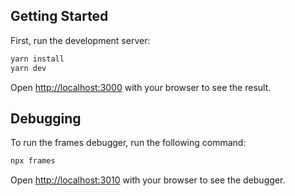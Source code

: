 ## Getting Started

First, run the development server:

```bash
yarn install
yarn dev
```

Open [http://localhost:3000](http://localhost:3000) with your browser to see the result.

## Debugging

To run the frames debugger, run the following command:

```bash
npx frames
```

Open [http://localhost:3010](http://localhost:3010) with your browser to see the debugger.